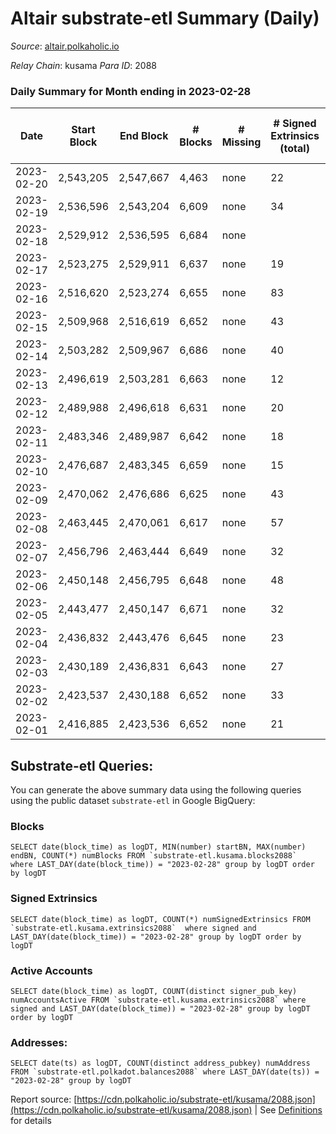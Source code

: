 # Altair substrate-etl Summary (Daily)

_Source_: [altair.polkaholic.io](https://altair.polkaholic.io)

*Relay Chain*: kusama
*Para ID*: 2088



### Daily Summary for Month ending in 2023-02-28


| Date | Start Block | End Block | # Blocks | # Missing | # Signed Extrinsics (total) | # Active Accounts | # Addresses with Balances | # Events | # Transfers | # XCM Transfers In | # XCM Transfers Out |
| ---- | ----------- | --------- | -------- | --------- | --------------------------- | ----------------- | ------------------------- | -------- | ----------- | ------------------ | ------------------- |
| 2023-02-20 | 2,543,205 | 2,547,667 | 4,463 | none  | 22 | 17 |  | 9,090 | 11 ($168.38) |   |   |
| 2023-02-19 | 2,536,596 | 2,543,204 | 6,609 | none  | 34 | 3 | 29,442 | 13,507 | 22 ($4,844.34) |   |   |
| 2023-02-18 | 2,529,912 | 2,536,595 | 6,684 | none  |  |  | 29,441 |  |   |   |   |
| 2023-02-17 | 2,523,275 | 2,529,911 | 6,637 | none  | 19 | 17 | 29,437 | 13,419 | 6 ($1,478.56) |   |   |
| 2023-02-16 | 2,516,620 | 2,523,274 | 6,655 | none  | 83 | 49 | 29,435 | 13,934 | 38 ($9,698.57) |   |   |
| 2023-02-15 | 2,509,968 | 2,516,619 | 6,652 | none  | 43 | 27 | 29,433 | 13,647 | 27 ($6,480.62) |   |   |
| 2023-02-14 | 2,503,282 | 2,509,967 | 6,686 | none  | 40 | 25 | 29,433 | 13,712 | 28 ($10,009.00) |   |   |
| 2023-02-13 | 2,496,619 | 2,503,281 | 6,663 | none  | 12 | 11 | 29,429 | 13,424 | 7 ($1,408.09) |   |   |
| 2023-02-12 | 2,489,988 | 2,496,618 | 6,631 | none  | 20 | 16 | 29,429 | 13,415 | 8 ($2,390.01) |   |   |
| 2023-02-11 | 2,483,346 | 2,489,987 | 6,642 | none  | 18 | 17 | 29,428 | 13,420 | 7 ($197.61) |   |   |
| 2023-02-10 | 2,476,687 | 2,483,345 | 6,659 | none  | 15 | 12 | 29,427 | 13,435 | 8 ($288.58) |   | 1 ($111.81) |
| 2023-02-09 | 2,470,062 | 2,476,686 | 6,625 | none  | 43 | 35 | 29,426 | 13,589 | 17 ($1,631.18) |   |   |
| 2023-02-08 | 2,463,445 | 2,470,061 | 6,617 | none  | 57 | 39 | 29,423 | 13,652 | 28 ($15,696.27) |   |   |
| 2023-02-07 | 2,456,796 | 2,463,444 | 6,649 | none  | 32 | 21 | 29,420 | 13,552 | 19 ($11,128.09) |   |   |
| 2023-02-06 | 2,450,148 | 2,456,795 | 6,648 | none  | 48 | 28 | 29,417 | 13,663 | 21 ($1,667.59) |   |   |
| 2023-02-05 | 2,443,477 | 2,450,147 | 6,671 | none  | 32 | 22 | 29,413 | 13,582 | 14 ($605.53) |   |   |
| 2023-02-04 | 2,436,832 | 2,443,476 | 6,645 | none  | 23 | 16 | 29,411 | 13,473 | 13 ($557.27) | 1 ($130.01) | 2 ($223.56) |
| 2023-02-03 | 2,430,189 | 2,436,831 | 6,643 | none  | 27 | 21 | 29,410 | 13,505 | 14 ($255.05) | 1 ($19.51) |   |
| 2023-02-02 | 2,423,537 | 2,430,188 | 6,652 | none  | 33 | 27 | 29,409 | 13,563 | 16 ($340.34) | 1 ($5.80) |   |
| 2023-02-01 | 2,416,885 | 2,423,536 | 6,652 | none  | 21 | 17 | 29,410 | 13,487 | 10 ($369.33) | 1 ($136.04) | 1 ($112.59) |

## Substrate-etl Queries:
You can generate the above summary data using the following queries using the public dataset `substrate-etl` in Google BigQuery:


### Blocks
```
SELECT date(block_time) as logDT, MIN(number) startBN, MAX(number) endBN, COUNT(*) numBlocks FROM `substrate-etl.kusama.blocks2088`  where LAST_DAY(date(block_time)) = "2023-02-28" group by logDT order by logDT
```


### Signed Extrinsics
```
SELECT date(block_time) as logDT, COUNT(*) numSignedExtrinsics FROM `substrate-etl.kusama.extrinsics2088`  where signed and LAST_DAY(date(block_time)) = "2023-02-28" group by logDT order by logDT
```


### Active Accounts
```
SELECT date(block_time) as logDT, COUNT(distinct signer_pub_key) numAccountsActive FROM `substrate-etl.kusama.extrinsics2088` where signed and LAST_DAY(date(block_time)) = "2023-02-28" group by logDT order by logDT
```


### Addresses:
```
SELECT date(ts) as logDT, COUNT(distinct address_pubkey) numAddress FROM `substrate-etl.polkadot.balances2088` where LAST_DAY(date(ts)) = "2023-02-28" group by logDT
```



Report source: [https://cdn.polkaholic.io/substrate-etl/kusama/2088.json](https://cdn.polkaholic.io/substrate-etl/kusama/2088.json) | See [Definitions](/DEFINITIONS.md) for details
